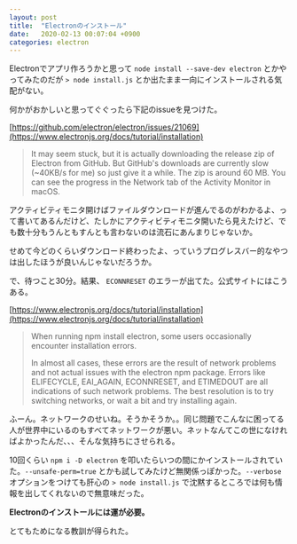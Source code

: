 ```yaml
---
layout: post
title:  "Electronのインストール"
date:   2020-02-13 00:07:04 +0900
categories: electron
---
```


Electronでアプリ作ろうかと思って `node install --save-dev electron` とかやってみたのだが `> node install.js` とか出たまま一向にインストールされる気配がない。

何かがおかしいと思ってぐぐったら下記のissueを見つけた。

[https://github.com/electron/electron/issues/21069](https://www.electronjs.org/docs/tutorial/installation)

> It may seem stuck, but it is actually downloading the release zip of Electron from GitHub.
> But GitHub's downloads are currently slow (~40KB/s for me) so just give it a while.
> The zip is around 60 MB. You can see the progress in the Network tab of the Activity Monitor in macOS.

アクティビティモニタ開けばファイルダウンロードが進んでるのがわかるよ、って書いてあるんだけど、たしかにアクティビティモニタ開いたら見えたけど、でも数十分もうんともすんとも言わないのは流石にあんまりじゃないか。

せめて今どのくらいダウンロード終わったよ、っていうプログレスバー的なやつは出したほうが良いんじゃないだろうか。

で、待つこと30分。結果、 `ECONNRESET` のエラーが出てた。公式サイトにはこうある。

[https://www.electronjs.org/docs/tutorial/installation](https://www.electronjs.org/docs/tutorial/installation)

> When running npm install electron, some users occasionally encounter installation errors.
> 
> In almost all cases, these errors are the result of network problems and not actual issues with the electron npm package. Errors like ELIFECYCLE, EAI_AGAIN, ECONNRESET, and ETIMEDOUT are all indications of such network problems. The best resolution is to try switching networks, or wait a bit and try installing again.

ふーん。ネットワークのせいね。そうかそうか。。同じ問題でこんなに困ってる人が世界中にいるのもすべてネットワークが悪い。ネットなんてこの世になければよかったんだ、、、そんな気持ちにさせられる。

10回くらい `npm i -D electron` を叩いたらいつの間にかインストールされていた。`--unsafe-perm=true` とかも試してみたけど無関係っぽかった。`--verbose` オプションをつけても肝心の `> node install.js` で沈黙するところでは何も情報を出してくれないので無意味だった。

**Electronのインストールには運が必要。**

とてもためになる教訓が得られた。
